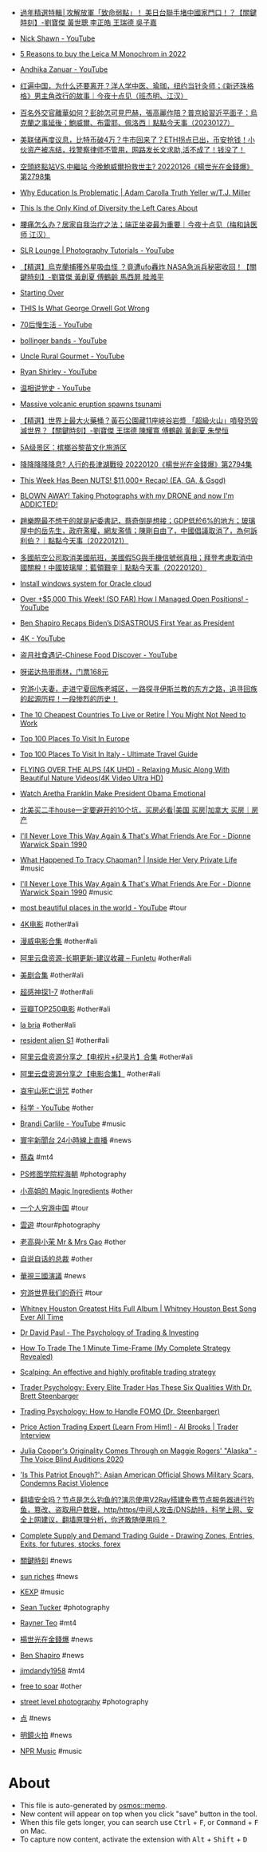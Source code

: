 - [過年精選特輯│攻解放軍「致命弱點」！ 美日台聯手堵中國家門口！？【關鍵時刻】-劉寶傑 黃世聰 李正皓 王瑞德 吳子嘉](https://www.youtube.com/watch?v=FIkM_o9mB40)
- [Nick Shawn - YouTube](https://www.youtube.com/c/NickShawnFX/videos)
- [5 Reasons to buy the Leica M Monochrom in 2022](https://www.youtube.com/watch?v=lwFIgHKpvw4)
- [Andhika Zanuar - YouTube](https://www.youtube.com/c/andhikazanuar/videos)
- [红遍中国，为什么还要离开？洋人学中医、瑜珈，纽约当针灸师；《新还珠格格》男主角改行的故事｜今夜十点见（班杰明、江汉）](https://www.youtube.com/watch?v=xzQWnleYMDw)
- [百名外交官離華如何？彭帥怎可見巴赫，張高麗作陪？普京給習近平面子：烏克蘭之事延後；鮑威爾、布雷耶、佩洛西｜點點今天事（20230127）](https://www.youtube.com/watch?v=JkDBqmnyAY0)
- [美联储再度议息，比特币破4万？牛市回来了？ETH拐点已出，币安抢钱！小伙资产被冻结，找警察律师不管用，网路发长文求助,活不成了！钱没了！](https://www.youtube.com/watch?v=sKPHpAn74P4)
- [空頭終點站VS.中繼站 今晚鮑威爾扮救世主? 20220126《楊世光在金錢爆》第2798集](https://www.youtube.com/watch?v=K4uABQfHwfY)
- [Why Education Is Problematic | Adam Carolla Truth Yeller w/T.J. Miller](https://www.youtube.com/watch?v=23W9fHaXD60)
- [This Is the Only Kind of Diversity the Left Cares About](https://www.youtube.com/watch?v=4I8xTcylNkw)
- [腰痛怎么办？居家自我治疗之法；端正坐姿最为重要｜今夜十点见（梅和詠医师 江汉）](https://www.youtube.com/watch?v=uktHDnPFgUM)
- [SLR Lounge | Photography Tutorials - YouTube](https://www.youtube.com/c/SlrloungeOfficial/videos)

- [【精選】烏克蘭捕獲外星吸血怪 ？竟遭ufo轟炸 NASA急派兵秘密收回！【關鍵時刻】-劉寶傑 黃創夏 傅鶴齡 馬西屏 眭澔平](https://www.youtube.com/watch?v=Zp--vh65Slc&t=0s)

- [Starting Over](https://www.youtube.com/watch?v=WbNy0GQTomk&list=PLfiMjLyNWxebH70bmVT5pgxcPzvJj-04z)

- [THIS Is What George Orwell Got Wrong](https://www.youtube.com/watch?v=UI4VDZNyL-Y)
- [70后慢生活 - YouTube](https://www.youtube.com/c/70%E5%90%8E%E9%80%80%E4%BC%91%E6%97%A5%E8%AE%B0/videos)

- [bollinger bands - YouTube](https://www.youtube.com/results?search_query=bollinger+bands)
- [Uncle Rural Gourmet - YouTube](https://www.youtube.com/channel/UC00q9Udz9vdljIfN-8fCkQQ/videos)
- [Ryan Shirley - YouTube](https://www.youtube.com/c/RyanShirley/videos)
- [温相说党史 - YouTube](https://www.youtube.com/channel/UCGtvPQxpuRrXeryEWxQkAkA/videos)
- [Massive volcanic eruption spawns tsunami](https://www.youtube.com/watch?v=mzlqNNaHzdE)
- [【精選】世界上最大火藥桶？黃石公園藏11座峽谷岩漿 「超級火山」噴發恐毀滅世界？【關鍵時刻】-劉寶傑 王瑞德 陳耀寬 傅鶴齡 黃創夏 朱學恒](https://www.youtube.com/watch?v=EfpgnLoGJYQ)
- [5A级景区：槟榔谷黎苗文化旅游区](https://www.youtube.com/watch?v=oZ8L12F-UxI&t=0)
- [降降降降降息? 人行的長津湖戰役 20220120《楊世光在金錢爆》第2794集](https://www.youtube.com/watch?v=x-kV6Ys-43M&t=0)
- [This Week Has Been NUTS! $11,000+ Recap! (EA, GA, & Gsgd)](https://www.youtube.com/watch?v=B3nB7-cgQhQ&t=0)
- [BLOWN AWAY! Taking Photographs with my DRONE and now I'm ADDICTED!](https://www.youtube.com/watch?v=2GVb2O-G-To&t=0)
- [趙樂際最不想干的就是紀委書記，蔡奇倒是想接；GDP低於6%的地方；玻璃屋中的岳先生，政府濫權，網友濫情；陳剛自由了，中國倡議取消了，為何訴利伯？｜點點今天事（20220121）](https://www.youtube.com/watch?v=1vdaq9mm38o)
- [多國航空公司取消美國航班，美國假5G與手機信號弱真相；拜登考慮取消中國關稅！中國玻璃屋：藍領艱辛｜點點今天事（20220120）](https://www.youtube.com/watch?v=o69pARm_xA8)
- [Install windows system for Oracle cloud](https://www.youtube.com/watch?v=VzB4tZP7Njg)
- [Over +$5,000 This Week! (SO FAR) How I Managed Open Positions! - YouTube](https://www.youtube.com/watch?v=6oL6n4L9EXE)
- [Ben Shapiro Recaps Biden’s DISASTROUS First Year as President](https://www.youtube.com/watch?v=HBkoNvE4MOI)
- [4K - YouTube](https://www.youtube.com/results?search_query=4K)
- [盗月社食遇记-Chinese Food Discover - YouTube](https://www.youtube.com/channel/UCP-3kpzMMSUek7EqStDWypA/videos)
- [呀诺达热带雨林，门票168元](https://www.youtube.com/watch?v=EHyW1yvFcmY)
- [穷游小夫妻，走进宁夏回族老城区，一路探寻伊斯兰教的东方之路，追寻回族的起源历程！一段惨烈的历史！](https://www.youtube.com/watch?v=zcz5JrstTvU)
- [The 10 Cheapest Countries To Live or Retire | You Might Not Need to Work](https://www.youtube.com/watch?v=_fwM8K8bWH4)
- [Top 100 Places To Visit In Europe](https://www.youtube.com/watch?v=ixIzimI35SE)
- [Top 100 Places To Visit In Italy - Ultimate Travel Guide](https://www.youtube.com/watch?v=02jQiIkEGh8)
- [FLYING OVER THE ALPS (4K UHD) - Relaxing Music Along With Beautiful Nature Videos(4K Video Ultra HD)](https://www.youtube.com/watch?v=fDxHjLaSaZ8)
- [Watch Aretha Franklin Make President Obama Emotional](https://www.youtube.com/watch?v=diwF1-xJwZM)
- [北美买二手house一定要避开的10个坑，买房必看|美国 买房|加拿大 买房｜房产](https://www.youtube.com/watch?v=d5FHaV4bpTA)
- [I'll Never Love This Way Again & That's What Friends Are For - Dionne Warwick Spain 1990](https://www.youtube.com/watch?v=u3k4chBjMxo)
- [What Happened To Tracy Chapman? | Inside Her Very Private Life](https://www.youtube.com/watch?v=lYQIEShIkKc) #music
- [I'll Never Love This Way Again & That's What Friends Are For - Dionne Warwick Spain 1990](https://www.youtube.com/watch?v=u3k4chBjMxo) #music
- [most beautiful places in the world - YouTube](https://www.youtube.com/results?search_query=most+beautiful+places+in+the+world) #tour
- [4K电影](https://www.aliyundrive.com/s/QdwVuBQtQeo/folder/61aee2ec6196eb1d88964723863bfd1dcffe4975) #other#ali
- [漫威电影合集](https://www.aliyundrive.com/s/LoLStqVyx4U/folder/61af04323a55e3e050b948d487c2118ba239db71) #other#ali
- [阿里云盘资源-长期更新-建议收藏 – Funletu](https://funletu.com/10557/.html) #other#ali
- [美剧合集](https://www.aliyundrive.com/s/pSQqbAr4842/folder/614805340f6300319daa4a6ea877476c13a86bc5) #other#ali
- [超感神探1-7](https://www.aliyundrive.com/s/9Q1gozMNj2b/folder/61af63f352bf842dae964a05b57bd08f617c2a09) #other#ali
- [豆瓣TOP250电影](https://www.aliyundrive.com/s/vgm4eyETfow/folder/613e1a8f05c7c98661364066a4de341c2bccf3a2) #other#ali
- [la bria](https://www.aliyundrive.com/s/s7J3dVtYTnE/folder/61af6a9b67affe0ba70b4336a839357fef482b5d) #other#ali
- [resident alien S1](https://www.aliyundrive.com/s/7QT6jAA1btW/folder/611e5a3ea284148d2d9942f4b6f706eb75b38ccc) #other#ali
- [阿里云盘资源分享之【电视片+纪录片】合集](https://binghequanzi.blogspot.com/2021/11/blog-post_12.html) #other#ali
- [阿里云盘资源分享之【电影合集】](https://binghequanzi.blogspot.com/2021/11/blog-post_91.html) #other#ali
- [哀牢山死亡诅咒](https://www.youtube.com/watch?v=BaQjJTpgeS0) #other
- [科学 - YouTube](https://www.youtube.com/results?search_query=%E7%A7%91%E5%AD%A6) #other
- [Brandi Carlile - YouTube](https://www.youtube.com/results?search_query=Brandi+Carlile) #music
- [寰宇新聞台 24小時線上直播](https://www.youtube.com/watch?v=Fpsi2cmXGMs) #news
- [蔡森](https://www.youtube.com/channel/UCoZ94vl_voZvcQNInS_VL5w/videos) #mt4
- [PS修图学院程海朝](https://www.youtube.com/c/%E7%A8%8B%E6%B5%B7%E6%9C%9DPS%E4%BF%AE%E5%9B%BE%E5%AD%A6%E9%99%A2/videos) #photography
- [小高姐的 Magic Ingredients](https://www.youtube.com/c/MagicIngredients/videos) #other
- [一个人穷游中国](https://www.youtube.com/channel/UCuRe0FbWlSS4zgbXt7xxPKg/videos) #tour
- [雲遊](https://www.youtube.com/c/%E9%9B%B2%E9%81%8A2020/videos) #tour#photography
- [老高與小茉 Mr & Mrs Gao](https://www.youtube.com/channel/UCMUnInmOkrWN4gof9KlhNmQ/videos) #other
- [自说自话的总裁](https://www.youtube.com/c/%E8%87%AA%E8%AF%B4%E8%87%AA%E8%AF%9D%E7%9A%84%E6%80%BB%E8%A3%81/videos) #other
- [華視三國演議](https://www.youtube.com/c/%E8%8F%AF%E8%A6%96%E4%B8%89%E5%9C%8B%E6%BC%94%E8%AD%B0/videos) #news
- [穷游世界我们的奇行](https://www.youtube.com/channel/UCSW4sokhjnXHipsOdv7T1wA/videos) #tour
- [Whitney Houston Greatest Hits Full Album | Whitney Houston Best Song Ever All Time](https://www.youtube.com/watch?v=jLcqAwHpP8k)
- [Dr David Paul - The Psychology of Trading & Investing](https://www.youtube.com/watch?v=MGglyvc8d58)
- [How To Trade The 1 Minute Time-Frame (My Complete Strategy Revealed)](https://www.youtube.com/watch?v=ncvBD2TXKys)
- [Scalping: An effective and highly profitable trading strategy](https://www.youtube.com/watch?v=8F3mdBtygzQ)
- [Trader Psychology: Every Elite Trader Has These Six Qualities With Dr. Brett Steenbarger](https://www.youtube.com/watch?v=lsmnlIoH5qA)
- [Trading Psychology: How to Handle FOMO (Dr. Steenbarger)](https://www.youtube.com/watch?v=bEXz7Abf-wM)
- [Price Action Trading Expert (Learn From Him!) - Al Brooks  | Trader Interview](https://www.youtube.com/watch?v=GwEtBdh9sEY)
- [Julia Cooper's Originality Comes Through on Maggie Rogers' "Alaska" - The Voice Blind Auditions 2020](https://www.youtube.com/watch?v=UsoyY2vTwBw&list=RDUsoyY2vTwBw&start_radio=1)
- ['Is This Patriot Enough?': Asian American Official Shows Military Scars, Condemns Racist Violence](https://www.youtube.com/watch?v=zTJa_SwHcTE)
- [翻墙安全吗？节点是怎么钓鱼的?演示使用V2Ray搭建免费节点服务器进行钓鱼，篡改、盗取用户数据，http/https/中间人攻击/DNS劫持，科学上网、安全上网建议，翻墙原理分析，你还敢随便用吗？](https://www.youtube.com/watch?v=vuF6rDLp3pg)
- [Complete Supply and Demand Trading Guide - Drawing Zones, Entries, Exits, for futures, stocks, forex](https://www.youtube.com/watch?v=4rq-NXRugdE)
- [關鍵時刻](https://www.youtube.com/c/ettvCTime/videos) #news
- [sun riches](https://www.youtube.com/user/sun2823793/videos) #news
- [KEXP](https://www.youtube.com/c/kexp/videos) #music
- [Sean Tucker](https://www.youtube.com/c/SeanTuckerphoto/videos) #photography
- [Rayner Teo](https://www.youtube.com/user/tradingwithrayner/videos) #mt4
- [楊世光在金錢爆](https://www.youtube.com/c/%E9%87%91%E9%8C%A2%E7%88%86/videos) #news
- [Ben Shapiro](https://www.youtube.com/c/BenShapiro/videos) #news
- [jimdandy1958](https://www.youtube.com/c/Jimdandy1958/videos) #mt4
- [free to soar](https://www.youtube.com/c/%E8%87%AA%E7%94%B1%E9%A3%9E%E7%BF%942018/videos) #other
- [street level photography](https://www.youtube.com/c/StreetLevelPhotography/videos) #photography
- [点](https://www.youtube.com/c/%E6%98%8E%E9%95%9C-%E6%83%B3%E7%82%B9%E5%B0%B1%E7%82%B9/videos) #news
- [明鏡火拍](https://www.youtube.com/c/mingjinghuopai/videos) #news
- [NPR Music](https://www.youtube.com/c/nprmusic/videos) #music


# About

- This file is auto-generated by [osmos::memo](https://github.com/osmoscraft/osmosmemo).
- New content will appear on top when you click "save" button in the tool.
- When this file gets longer, you can search use <kbd>Ctrl</kbd> + <kbd>F</kbd>, or <kbd>Command</kbd> + <kbd>F</kbd> on Mac.
- To capture now content, activate the extension with <kbd>Alt</kbd> + <kbd>Shift</kbd> + <kbd>D</kbd>

